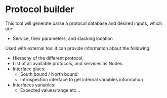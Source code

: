 # Protocol builder

This tool will generate parse a protocol database and desired inputs, which are:

 * Service, their parameters, and stacking location

Used with external tool it can provide information about the following:

 * Hierachy of the different protocol,
 * List of all available protocols, and services as Nodes.
 * Interface glues:
   * South bound / North bound
   * Introspection interface to get internal variables information
 * Interfaces variables:
   * Expected values/range etc...
